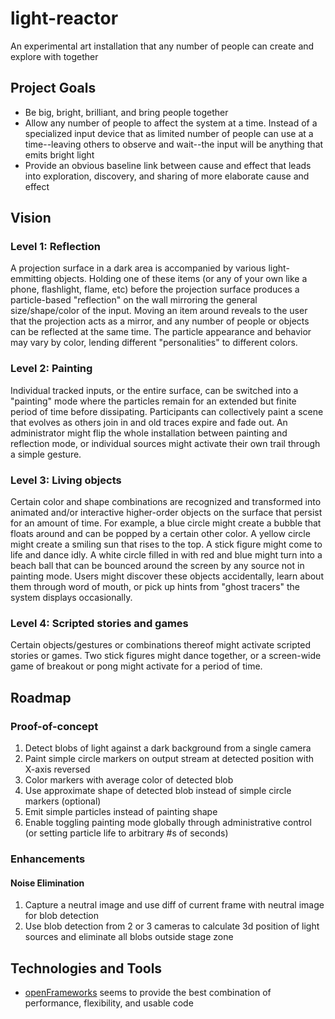 # light-reactor
An experimental art installation that any number of people can create and explore with together

## Project Goals

- Be big, bright, brilliant, and bring people together
- Allow any number of people to affect the system at a time. Instead of a specialized input device that as limited number of people can use at a time--leaving others to observe and wait--the input will be anything that emits bright light
- Provide an obvious baseline link between cause and effect that leads into exploration, discovery, and sharing of more elaborate cause and effect

## Vision

### Level 1: Reflection

A projection surface in a dark area is accompanied by various light-emmitting objects. Holding one of these items (or any of your own like a phone, flashlight, flame, etc) before the projection surface produces a particle-based "reflection" on the wall mirroring the general size/shape/color of the input. Moving an item around reveals to the user that the projection acts as a mirror, and any number of people or objects can be reflected at the same time. The particle appearance and behavior may vary by color, lending different "personalities" to different colors.

### Level 2: Painting

Individual tracked inputs, or the entire surface, can be switched into a "painting" mode where the particles remain for an extended but finite period of time before dissipating. Participants can collectively paint a scene that evolves as others join in and old traces expire and fade out. An administrator might flip the whole installation between painting and reflection mode, or individual sources might activate their own trail through a simple gesture.

### Level 3: Living objects

Certain color and shape combinations are recognized and transformed into animated and/or interactive higher-order objects on the surface that persist for an amount of time. For example, a blue circle might create a bubble that floats around and can be popped by a certain other color. A yellow circle might create a smiling sun that rises to the top. A stick figure might come to life and dance idly. A white circle filled in with red and blue might turn into a beach ball that can be bounced around the screen by any source not in painting mode. Users might discover these objects accidentally, learn about them through word of mouth, or pick up hints from "ghost tracers" the system displays occasionally.

### Level 4: Scripted stories and games

Certain objects/gestures or combinations thereof might activate scripted stories or games. Two stick figures might dance together, or a screen-wide game of breakout or pong might activate for a period of time.


## Roadmap

### Proof-of-concept

1. Detect blobs of light against a dark background from a single camera
2. Paint simple circle markers on output stream at detected position with X-axis reversed
3. Color markers with average color of detected blob
4. Use approximate shape of detected blob instead of simple circle markers (optional)
5. Emit simple particles instead of painting shape
6. Enable toggling painting mode globally through administrative control (or setting particle life to arbitrary #s of seconds)

### Enhancements

#### Noise Elimination

1. Capture a neutral image and use diff of current frame with neutral image for blob detection
2. Use blob detection from 2 or 3 cameras to calculate 3d position of light sources and eliminate all blobs outside stage zone


## Technologies and Tools

- [openFrameworks](http://openframeworks.cc/) seems to provide the best combination of performance, flexibility, and usable code
